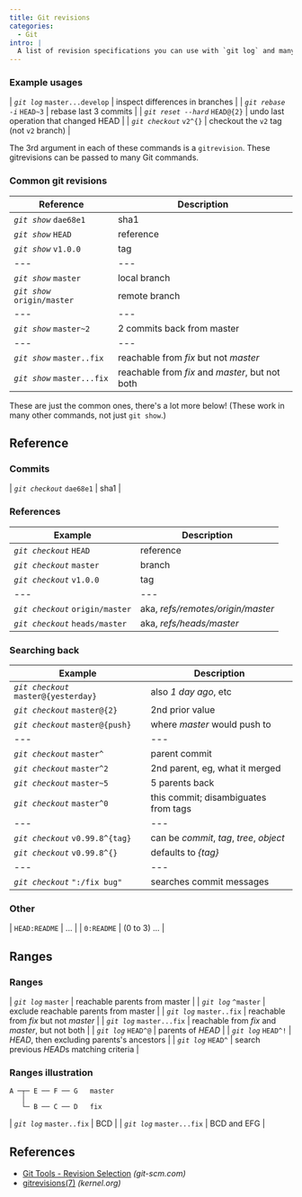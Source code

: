 ```yaml
---
title: Git revisions
categories:
  - Git
intro: |
  A list of revision specifications you can use with `git log` and many other Git commands. Summarized from `gitrevisions(7)` man page.
---
```


### Example usages

| _`git log`_ `master...develop` | inspect differences in branches |
| _`git rebase -i`_ `HEAD~3` | rebase last 3 commits |
| _`git reset --hard`_ `HEAD@{2}` | undo last operation that changed HEAD |
| _`git checkout`_ `v2^{}` | checkout the `v2` tag (not `v2` branch) |

The 3rd argument in each of these commands is a `gitrevision`. These gitrevisions can be passed to many Git commands.

### Common git revisions

| Reference                    | Description                                     |
| ---------------------------- | ----------------------------------------------- |
| _`git show`_ `dae68e1`       | sha1                                            |
| _`git show`_ `HEAD`          | reference                                       |
| _`git show`_ `v1.0.0`        | tag                                             |
| ---                          | ---                                             |
| _`git show`_ `master`        | local branch                                    |
| _`git show`_ `origin/master` | remote branch                                   |
| ---                          | ---                                             |
| _`git show`_ `master~2`      | 2 commits back from master                      |
| ---                          | ---                                             |
| _`git show`_ `master..fix`   | reachable from _fix_ but not _master_           |
| _`git show`_ `master...fix`  | reachable from _fix_ and _master_, but not both |

These are just the common ones, there's a lot more below! (These work in many other commands, not just `git show`.)

## Reference

### Commits

| _`git checkout`_ `dae68e1` | sha1 |

### References

| Example                          | Description                       |
| -------------------------------- | --------------------------------- |
| _`git checkout`_ `HEAD`          | reference                         |
| _`git checkout`_ `master`        | branch                            |
| _`git checkout`_ `v1.0.0`        | tag                               |
| ---                              | ---                               |
| _`git checkout`_ `origin/master` | aka, _refs/remotes/origin/master_ |
| _`git checkout`_ `heads/master`  | aka, _refs/heads/master_          |

### Searching back

| Example                               | Description                              |
| ------------------------------------- | ---------------------------------------- |
| _`git checkout`_ `master@{yesterday}` | also _1 day ago_, etc                    |
| _`git checkout`_ `master@{2}`         | 2nd prior value                          |
| _`git checkout`_ `master@{push}`      | where _master_ would push to             |
| ---                                   | ---                                      |
| _`git checkout`_ `master^`            | parent commit                            |
| _`git checkout`_ `master^2`           | 2nd parent, eg, what it merged           |
| _`git checkout`_ `master~5`           | 5 parents back                           |
| _`git checkout`_ `master^0`           | this commit; disambiguates from tags     |
| ---                                   | ---                                      |
| _`git checkout`_ `v0.99.8^{tag}`      | can be _commit_, _tag_, _tree_, _object_ |
| _`git checkout`_ `v0.99.8^{}`         | defaults to _{tag}_                      |
| ---                                   | ---                                      |
| _`git checkout`_ `":/fix bug"`        | searches commit messages                 |

### Other

| `HEAD:README` | ... |
| `0:README` | (0 to 3) ... |

## Ranges

### Ranges

| _`git log`_ `master` | reachable parents from master |
| _`git log`_ `^master` | exclude reachable parents from master |
| _`git log`_ `master..fix` | reachable from _fix_ but not _master_ |
| _`git log`_ `master...fix` | reachable from _fix_ and _master_, but not both |
| _`git log`_ `HEAD^@` | parents of _HEAD_ |
| _`git log`_ `HEAD^!` | _HEAD_, then excluding parents's ancestors |
| _`git log`_ `HEAD^` | search previous *HEAD*s matching criteria |

### Ranges illustration

```nohighlight
A ─┬─ E ── F ── G   master
   │
   └─ B ── C ── D   fix
```

| _`git log`_ `master..fix` | BCD |
| _`git log`_ `master...fix` | BCD and EFG |

## References

- [Git Tools - Revision Selection](https://www.kernel.org/pub/software/scm/git/docs/gitrevisions.html) _(git-scm.com)_
- [gitrevisions(7)](https://www.kernel.org/pub/software/scm/git/docs/gitrevisions.html) _(kernel.org)_
